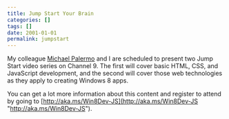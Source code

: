 ```yaml
---
title: Jump Start Your Brain
categories: []
tags: []
date: 2001-01-01
permalink: jumpstart
---
```


My colleague [Michael Palermo](http://www.palermo4.com) and I are scheduled to present two Jump Start video series on Channel 9\. The first will cover basic HTML, CSS, and JavaScript development, and the second will cover those web technologies as they apply to creating Windows 8 apps.

You can get a lot more information about this content and register to attend by going to [http://aka.ms/Win8Dev-JS](http://aka.ms/Win8Dev-JS "http://aka.ms/Win8Dev-JS").